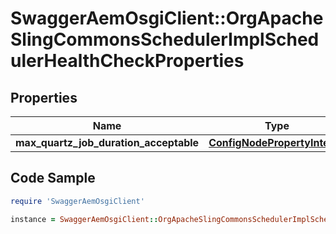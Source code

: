 # SwaggerAemOsgiClient::OrgApacheSlingCommonsSchedulerImplSchedulerHealthCheckProperties

## Properties

Name | Type | Description | Notes
------------ | ------------- | ------------- | -------------
**max_quartz_job_duration_acceptable** | [**ConfigNodePropertyInteger**](ConfigNodePropertyInteger.md) |  | [optional] 

## Code Sample

```ruby
require 'SwaggerAemOsgiClient'

instance = SwaggerAemOsgiClient::OrgApacheSlingCommonsSchedulerImplSchedulerHealthCheckProperties.new(max_quartz_job_duration_acceptable: null)
```


